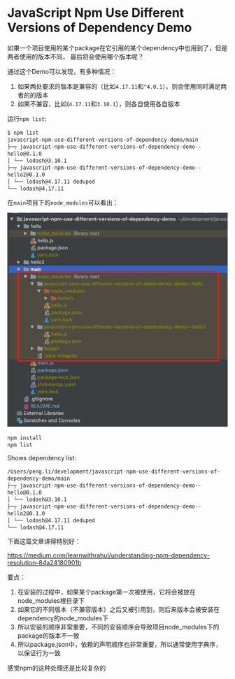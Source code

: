 JavaScript Npm Use Different Versions of Dependency Demo
========================================================

如果一个项目使用的某个package在它引用的某个dependency中也用到了，但是两者使用的版本不同，
最后将会使用哪个版本呢？

通过这个Demo可以发现，有多种情况：
1. 如果两处要求的版本是兼容的（比如`4.17.11`和`^4.0.1`），则会使用同时满足两者的的版本
2. 如果不兼容，比如(`4.17.11`和`3.10.1`），则各自使用各自版本

运行`npm list`:

```
$ npm list
javascript-npm-use-different-versions-of-dependency-demo/main
├─┬ javascript-npm-use-different-versions-of-dependency-demo--hello@0.1.0
│ └── lodash@3.10.1
├─┬ javascript-npm-use-different-versions-of-dependency-demo--hello2@0.1.0
│ └── lodash@4.17.11 deduped
└── lodash@4.17.11
```

在`main`项目下的`node_modules`可以看出：

![demo](./images/demo.png)

```
npm install
npm list
```

Shows dependency list:

```
/Users/peng.li/development/javascript-npm-use-different-versions-of-dependency-demo/main
├─┬ javascript-npm-use-different-versions-of-dependency-demo--hello@0.1.0
│ └── lodash@3.10.1
├─┬ javascript-npm-use-different-versions-of-dependency-demo--hello2@0.1.0
│ └── lodash@4.17.11 deduped
└── lodash@4.17.11
```

下面这篇文章讲得特别好：

https://medium.com/learnwithrahul/understanding-npm-dependency-resolution-84a24180901b

要点：
1. 在安装的过程中，如果某个package第一次被使用，它将会被放在node_modules根目录下
2. 如果它的不同版本（不兼容版本）之后又被引用到，则后来版本会被安装在dependency的node_modules下
3. 所以安装的顺序非常重要，不同的安装顺序会导致项目node_modules下的package的版本不一致
4. 所以package.json中，依赖的声明顺序也非常重要，所以通常使用字典序，以保证行为一致

感觉npm的这种处理还是比较复杂的
